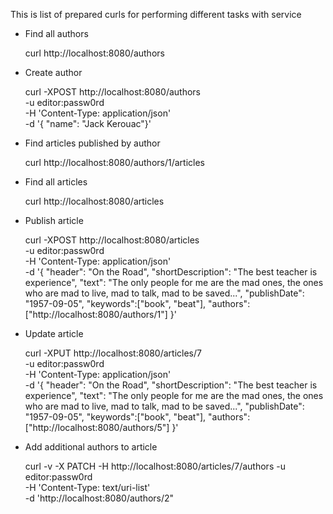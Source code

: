 This is list of prepared curls for performing different tasks with service

* Find all authors


    curl http://localhost:8080/authors

* Create author


    curl -XPOST http://localhost:8080/authors \
      -u editor:passw0rd \
      -H 'Content-Type: application/json' \
      -d '{ "name": "Jack Kerouac"}'

* Find articles published by author


    curl http://localhost:8080/authors/1/articles

* Find all articles


    curl http://localhost:8080/articles

* Publish article


    curl -XPOST http://localhost:8080/articles \
      -u editor:passw0rd \
      -H 'Content-Type: application/json' \
      -d '{
            "header": "On the Road",
            "shortDescription": "The best teacher is experience",
            "text": "The only people for me are the mad ones, the ones who are mad to live, mad to talk, mad to be saved...",
            "publishDate": "1957-09-05",
            "keywords":["book", "beat"],
            "authors":["http://localhost:8080/authors/1"]
          }'

* Update article


    curl -XPUT http://localhost:8080/articles/7 \
      -u editor:passw0rd \
      -H 'Content-Type: application/json' \
      -d '{
            "header": "On the Road",
            "shortDescription": "The best teacher is experience",
            "text": "The only people for me are the mad ones, the ones who are mad to live, mad to talk, mad to be saved...",
            "publishDate": "1957-09-05",
            "keywords":["book", "beat"],
            "authors":["http://localhost:8080/authors/5"]
          }'


* Add additional authors to article


    curl -v -X PATCH -H http://localhost:8080/articles/7/authors
      -u editor:passw0rd \
      -H 'Content-Type: text/uri-list' \
      -d 'http://localhost:8080/authors/2"
